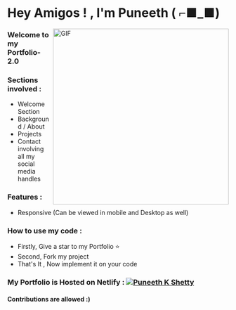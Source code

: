 # Hey Amigos ! , I'm Puneeth ( ⌐■_■) 

 <img align="right" alt="GIF" src="https://i.pinimg.com/originals/ef/16/e4/ef16e4e68b0d3cb81e6bb8a8c3258d7e.gif" width="400"/>

### Welcome to my Portfolio-2.0

### Sections involved :
* Welcome Section
* Background / About
* Projects
* Contact involving all my social media handles

### Features :
* Responsive (Can be viewed in mobile and Desktop as well)
  
### How to use my code :
* Firstly, Give a star to my Portfolio ⭐
* Second, Fork my project
* That's It , Now implement it on your code

### My Portfolio is Hosted on Netlify :   <a href="https://puneethiscool.netlify.app"><img src="https://img.shields.io/badge/-My%20Portfolio-Black" alt="Puneeth K Shetty" /></a>

#### Contributions are allowed :)
